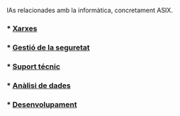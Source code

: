 IAs relacionades amb la informàtica, concretament ASIX.

 ### * [Xarxes](manual-IA-xarxes.md)
 ### * [Gestió de la seguretat](manual-IA-Seguretat.md)
 ### * [Suport técnic](manual-IA-SuportTecnic.md)
 ### * [Anàlisi de dades](manual-IA-AnàlisisDades.md)
 ### * [Desenvolupament](manual-IA-Desenvolupament)
